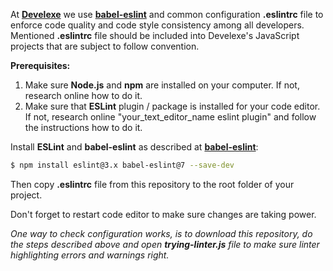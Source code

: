 At **[Develexe]** we use **[babel-eslint]** and common configuration **.eslintrc** file to enforce code quality and code style consistency among all developers. Mentioned **.eslintrc** file should be included into Develexe's JavaScript projects that are subject to follow convention.

**Prerequisites:**
1. Make sure **Node.js** and **npm** are installed on your computer. If not, research online how to do it.
2. Make sure that **ESLint** plugin / package is installed for your code editor. If not, research online "your_text_editor_name eslint plugin" and follow the instructions how to do it.

Install **ESLint** and **babel-eslint** as described at **[babel-eslint]**:

```sh
$ npm install eslint@3.x babel-eslint@7 --save-dev
```

Then copy **.eslintrc** file from this repository to the root folder of your project.

Don't forget to restart code editor to make sure changes are taking power.

*One way to check configuration works, is to download this repository, do the steps described above and open **trying-linter.js** file to make sure linter highlighting errors and warnings right.*

[Develexe]: <https://develexe.com>
[babel-eslint]: <https://www.npmjs.com/package/babel-eslint>
